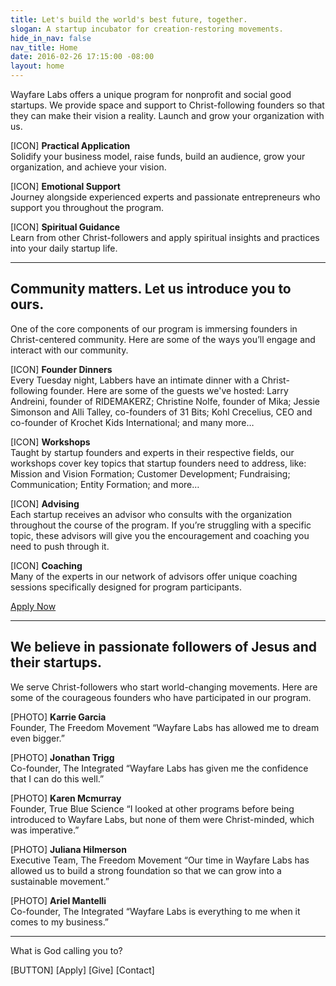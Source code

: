 ```yaml
---
title: Let's build the world's best future, together.
slogan: A startup incubator for creation-restoring movements.
hide_in_nav: false
nav_title: Home
date: 2016-02-26 17:15:00 -08:00
layout: home
---
```


Wayfare Labs offers a unique program for nonprofit and social good startups. We provide space and support to Christ-following founders so that they can make their vision a reality. Launch and grow your organization with us.

\[ICON\]
**Practical Application**  
Solidify your business model, raise funds, build an audience, grow your organization, and achieve your vision.

\[ICON\]
**Emotional Support**  
Journey alongside experienced experts and passionate entrepreneurs who support you throughout the program.

\[ICON\]
**Spiritual Guidance**  
Learn from other Christ-followers and apply spiritual insights and practices into your daily startup life.

----

## Community matters. Let us introduce you to ours.

One of the core components of our program is immersing founders in Christ-centered community. Here are some of the ways you’ll engage and interact with our community.

[ICON]
**Founder Dinners**  
Every Tuesday night, Labbers have an intimate dinner with a Christ-following founder. Here are some of the guests we've hosted: Larry Andreini, founder of RIDEMAKERZ; Christine Nolfe, founder of Mika; Jessie Simonson and Alli Talley, co-founders of 31 Bits; Kohl Crecelius, CEO and co-founder of Krochet Kids International; and many more…

[ICON]
**Workshops**  
Taught by startup founders and experts in their respective fields, our workshops cover key topics that startup founders need to address, like:
Mission and Vision Formation; Customer Development; Fundraising; Communication; Entity Formation; and more…

[ICON]
**Advising**  
Each startup receives an advisor who consults with the organization throughout the course of the program. If you’re struggling with a specific topic, these advisors will give you the encouragement and coaching you need to push through it.

[ICON]
**Coaching**  
Many of the experts in our network of advisors offer unique coaching sessions specifically designed for program participants.

[Apply Now](/apply)

----

## We believe in passionate followers of Jesus and their startups.

We serve Christ-followers who start world-changing movements. Here are some of the courageous founders who have participated in our program.

[PHOTO]
**Karrie Garcia**  
Founder, The Freedom Movement
“Wayfare Labs has allowed me to dream even bigger.”

[PHOTO]
**Jonathan Trigg**  
Co-founder, The Integrated
“Wayfare Labs has given me the confidence that I can do this well.”

[PHOTO]
**Karen Mcmurray**  
Founder, True Blue Science
“I looked at other programs before being introduced to Wayfare Labs, but none of them were Christ-minded, which was imperative.”

[PHOTO]
**Juliana Hilmerson**  
Executive Team, The Freedom Movement
“Our time in Wayfare Labs has allowed us to build a strong foundation so that we can grow into a sustainable movement.”

[PHOTO]
**Ariel Mantelli**  
Co-founder, The Integrated
“Wayfare Labs is everything to me when it comes to my business.”

----

What is God calling you to?

[BUTTON]
[Apply] [Give] [Contact]

